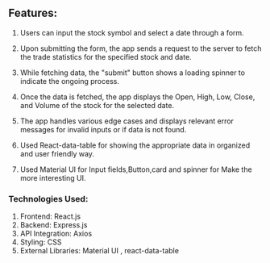 ## Features:

1. Users can input the stock symbol and select a date through a form.

2. Upon submitting the form, the app sends a request to the server to fetch the trade statistics for the specified stock and date.

3. While fetching data, the "submit" button shows a loading spinner to indicate the ongoing process.

4. Once the data is fetched, the app displays the Open, High, Low, Close, and Volume of the stock for the selected date.

5. The app handles various edge cases and displays relevant error messages for invalid inputs or if data is not found.

6. Used React-data-table for showing the appropriate data in organized and user friendly way.

7. Used Material UI for Input fields,Button,card and spinner for Make the more interesting UI.




### Technologies Used:
1. Frontend: React.js
2. Backend: Express.js
3. API Integration: Axios
4. Styling: CSS
5. External Libraries: Material UI , react-data-table